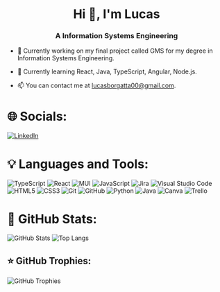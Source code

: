 <!-- Generado con https://rahuldkjain.github.io/gh-profile-readme-generator/ -->
<h1 align="center">Hi 👋, I'm Lucas</h1>
<h3 align="center">A Information Systems Engineering</h3>


- 🔭 Currently working on my final project called GMS for my degree in Information Systems Engineering.

- 🌱 Currently learning React, Java, TypeScript, Angular, Node.js.

- 📫 You can contact me at lucasborgatta00@gmail.com.

# 🌐 Socials:
[![LinkedIn](https://img.shields.io/badge/LinkedIn-%230077B5.svg?logo=linkedin&logoColor=white)](https://www.linkedin.com/in/lucasborgatta/) 

# 💡 Languages and Tools:
![TypeScript](https://img.shields.io/badge/Typescript-3178C6?style=plastic&logo=typescript&logoColor=white)
![React](https://img.shields.io/badge/-React-61DAFB?style=plastic&logo=react&logoColor=black)
![MUI](https://img.shields.io/badge/-MUI-007FFF?style=plastic&logo=mui&logoColor=white)
![JavaScript](https://img.shields.io/badge/-JavaScript-F7DF1E?style=plastic&logo=javascript&logoColor=black)
![Jira](https://img.shields.io/badge/-Jira-0052CC?style=plastic&logo=jira&logoColor=white)
![Visual Studio Code](https://img.shields.io/badge/-VS%20Code-007ACC?style=plastic&logo=visualstudiocode&logoColor=white)
![HTML5](https://img.shields.io/badge/-HTML5-E34F26?style=plastic&logo=html5&logoColor=white)
![CSS3](https://img.shields.io/badge/-CSS3-1572B6?style=plastic&logo=css3&logoColor=white)
![Git](https://img.shields.io/badge/-Git-F05032?style=plastic&logo=git&logoColor=white)
![GitHub](https://img.shields.io/badge/-GitHub-181717?style=plastic&logo=github&logoColor=white)
![Python](https://img.shields.io/badge/-Python-3776AB?style=plastic&logo=python&logoColor=white)
![Java](https://img.shields.io/badge/-Java-007396?style=plastic&logo=java&logoColor=white)
![Canva](https://img.shields.io/badge/-Canva-00C4CC?style=plastic&logo=canva&logoColor=white)
![Trello](https://img.shields.io/badge/-Trello-0052CC?style=plastic&logo=trello&logoColor=white)

# 📝 GitHub Stats:
![GitHub Stats](https://github-readme-stats.vercel.app/api?username=lucasborgatta&show_icons=true&theme=dark&hide_border=true)
![Top Langs](https://github-readme-stats.vercel.app/api/top-langs/?username=lucasborgatta&layout=compact&theme=dark&hide_border=true)

## ⭐ GitHub Trophies:
![GitHub Trophies](https://github-profile-trophy.vercel.app/?username=lucasborgatta&theme=darkhub&no-frame=true&no-bg=true&margin-w=4)

